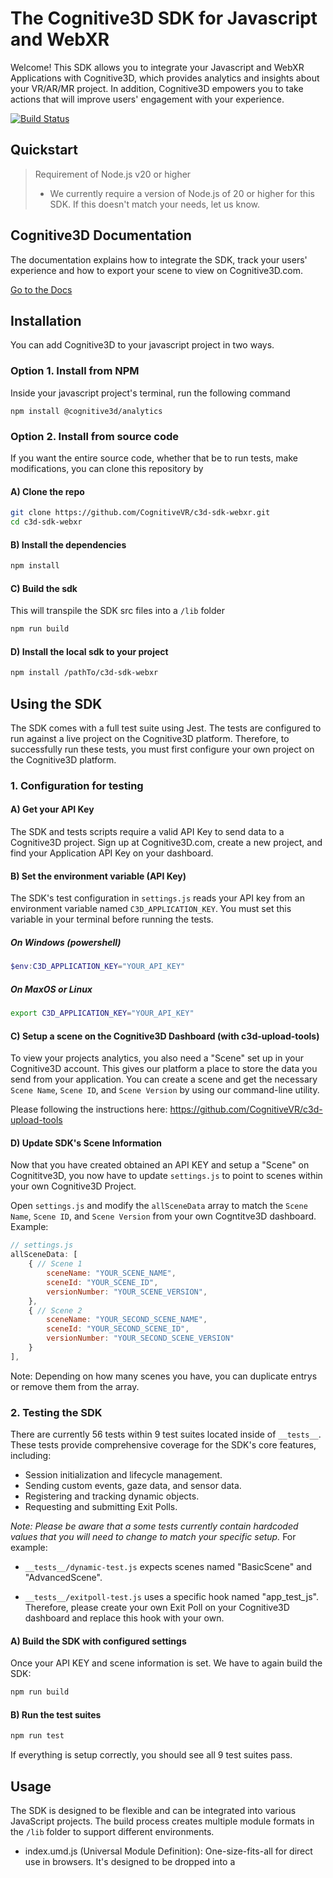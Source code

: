# The Cognitive3D SDK for Javascript and WebXR

Welcome!  This SDK allows you to integrate your Javascript and WebXR Applications with Cognitive3D, which provides analytics and insights about your VR/AR/MR project.  In addition, Cognitive3D empowers you to take actions that will improve users' engagement with your experience.

[![Build Status](https://travis-ci.org/CognitiveVR/cvr-sdk-js.svg?branch=master)](https://travis-ci.org/CognitiveVR/cvr-sdk-js)

## Quickstart

> Requirement of Node.js v20 or higher
>
> * We currently require a version of Node.js of 20 or higher for this SDK. If this doesn't match your needs, let us know.

## Cognitive3D Documentation

The documentation explains how to integrate the SDK, track your users' experience and how to export your scene to view on Cognitive3D.com.

[Go to the Docs](http://docs.cognitive3d.com/webxr/get-started/)

## Installation 
You can add Cognitive3D to your javascript project in two ways. 
### Option 1. Install from NPM
Inside your javascript project's terminal, run the following command 
```
npm install @cognitive3d/analytics
```
### Option 2. Install from source code
If you want the entire source code, whether that be to run tests, make modifications, you can clone this repository by
#### A) Clone the repo
```bash
git clone https://github.com/CognitiveVR/c3d-sdk-webxr.git
cd c3d-sdk-webxr
```
#### B) Install the dependencies
```bash
npm install
```
#### C) Build the sdk
This will transpile the SDK src files into a `/lib` folder
```bash
npm run build
```
#### D) Install the local sdk to your project 
```bash
npm install /pathTo/c3d-sdk-webxr
```
## Using the SDK 
The SDK comes with a full test suite using Jest. The tests are configured to run against a live project on the Cognitive3D platform. Therefore, to successfully run these tests, you must first configure your own project on the Cognitive3D platform.

### 1. Configuration for testing 
#### A) Get your API Key
The SDK and tests scripts require a valid API Key to send data to a Cognitive3D project. Sign up at Cognitive3D.com, create a new project, and find your Application API Key on your dashboard.
#### B) Set the environment variable (API Key) 
The SDK's test configuration in `settings.js` reads your API key from an environment variable named `C3D_APPLICATION_KEY`. You must set this variable in your terminal before running the tests. 
##### On Windows (powershell) 
```powershell
$env:C3D_APPLICATION_KEY="YOUR_API_KEY"
```
##### On MaxOS or Linux
```bash
export C3D_APPLICATION_KEY="YOUR_API_KEY"
```
#### C) Setup a scene on the Cognitive3D Dashboard (with c3d-upload-tools) 
To view your projects analytics, you also need a "Scene" set up in your Cognitive3D account. This gives our platform a place to store the data you send from your application. You can create a scene and get the necessary `Scene Name`, `Scene ID`, and `Scene Version` by using our command-line utility.

Please following the instructions here: https://github.com/CognitiveVR/c3d-upload-tools

#### D) Update SDK's Scene Information 
Now that you have created obtained an API KEY and setup a "Scene" on Cognititve3D, you now have to update `settings.js` to point to scenes within your own Cognitive3D Project. 

Open `settings.js` and modify the `allSceneData` array to match the `Scene Name`, `Scene ID`, and `Scene Version` from your own Cogntitve3D dashboard. Example: 
```javascript
// settings.js
allSceneData: [
    { // Scene 1 
        sceneName: "YOUR_SCENE_NAME", 
        sceneId: "YOUR_SCENE_ID", 
        versionNumber: "YOUR_SCENE_VERSION",
    },
    { // Scene 2 
        sceneName: "YOUR_SECOND_SCENE_NAME",
        sceneId: "YOUR_SECOND_SCENE_ID",
        versionNumber: "YOUR_SECOND_SCENE_VERSION"
    }
],
```
Note: Depending on how many scenes you have, you can duplicate entrys or remove them from the array.

### 2. Testing the SDK 
There are currently 56 tests within 9 test suites located inside of `__tests__`. These tests provide comprehensive coverage for the SDK's core features, including:

- Session initialization and lifecycle management.
- Sending custom events, gaze data, and sensor data.
- Registering and tracking dynamic objects.
- Requesting and submitting Exit Polls.

*Note: Please be aware that a some tests currently contain hardcoded values that you will need to change to match your specific setup.* For example:

- `__tests__/dynamic-test.js` expects scenes named "BasicScene" and "AdvancedScene".

- `__tests__/exitpoll-test.js` uses a specific hook named "app_test_js". Therefore, please create your own Exit Poll on your Cognitive3D dashboard and replace this hook with your own. 

#### A) Build the SDK with configured settings 
Once your API KEY and scene information is set. We have to again build the SDK: 
```bash
npm run build
```
#### B) Run the test suites  
```bash
npm run test
```
If everything is setup correctly, you should see all 9 test suites pass. 

## Usage

The SDK is designed to be flexible and can be integrated into various JavaScript projects. The build process creates multiple module formats in the `/lib` folder to support different environments.
- index.umd.js (Universal Module Definition): One-size-fits-all for direct use in browsers. It's designed to be dropped into a <script> tag on a webpage. 
- index.esm.js (ES Module): The modern module standard for JavaScript. It's used by default in most web bundlers and modern Node.js.
- index.cjs.js (CommonJS): The module format for older Node.js environments.

### Playcanvas integration 
You can upload the built `/lib/index.umd.js` to a PlayCanvas project. 

### ThreeJS Integration 
Inside your ThreeJS project, run  `npm install @cognitive3d/analytics` or if you have the sdk locally: `npm install /pathTo/c3d-sdk-webxr`  

### Initializing the Cognitive3D SDK in your JavaScript project
```javascript
// MyApp.js 
import C3D from '@cognitive3d/analytics';

// 1. Define your project's configuration, replace these values with the ones from your project
const settings = {
    config: {
        APIKey: "YOUR_APPLICATION_KEY_HERE",
        allSceneData: [
            {
                sceneName: "YOUR_SCENE",
                sceneId: "YOUR_SCENE_ID_",
                versionNumber: "1"
            }
        ],
    }
};

// 2. Initialize the C3D Analytics
const c3d = new C3D(settings);

// 3. Set properties that identify the user and device

c3d.setScene('BasicScene'); // Replace with your Scene name
c3d.userId = 'userid' + Date.now();
c3d.setUserName('SDK_Test_User');
c3d.setDeviceName('WindowsPCBrowserVR');
c3d.setDeviceProperty("AppName", "ThreeJS_WebXR_SDK_Test_App");
c3d.setUserProperty("c3d.version", "1.0");
c3d.setUserProperty("c3d.app.version", "0.2");
c3d.setUserProperty("c3d.app.engine", "Three.js");
c3d.setUserProperty("c3d.deviceid", 'threejs_windows_device_' + Date.now());

// 4.Start the C3D Session
c3d.startSession();

// 5. Insert code here to track other events, gaze, etc.

// 6. End the C3D session 
 c3d.endSession(); 
```
*Note: Ensure all properties are included as shown above, otherwise you may not see a valid session on the Cognitive3D dashboard* 

## Examples Projects
For more detailed examples and complete project integrations, please see our sample applications repository at: https://github.com/CognitiveVR/c3d-webxr-sample-apps 

